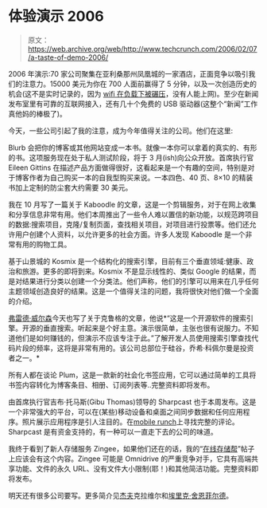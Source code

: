 # 体验演示 2006 

> 原文：<https://web.archive.org/web/http://www.techcrunch.com/2006/02/07/a-taste-of-demo-2006/>

2006 年演示:70 家公司聚集在亚利桑那州凤凰城的一家酒店，正面竞争以吸引我们的注意力。15000 美元为你在 700 人面前赢得了 5 分钟，以及一次创造历史的机会(这不是实时记录的，因为 [wifi 在负载下被碾压](https://web.archive.org/web/20221006051230/http://www.crunchnotes.com/?p=142)，没有人能上网)。至少在新闻发布室里有可靠的互联网接入，还有几十个免费的 USB 驱动器(这整个“新闻”工作真他妈的棒极了)。

今天，一些公司引起了我的注意，成为今年值得关注的公司。他们在这里:

 [](https://web.archive.org/web/20221006051230/http://www.blurb.com/) Blurb 会把你的博客或其他网站变成一本书。就像一本你可以拿着的真实的、有形的书。这项服务现在处于私人测试阶段，将于 3 月(ish)向公众开放。首席执行官 Eileen Gittins 在描述产品方面做得很好，这看起来是一个有趣的空间，特别是对于博客作者为自己购买一本的自我型购买来说。一本四色、40 页、8×10 的精装书加上定制的防尘套大约需要 30 美元。

 [](https://web.archive.org/web/20221006051230/http://www.kaboodle.com/) 我在 10 月写了一篇关于 Kaboodle 的文章，这是一个剪辑服务，对于在网上收集和分享信息非常有用。他们本周推出了一些令人难以置信的新功能，以规范跨项目的数据:搜索项目，克隆/复制页面，查找相关项目，对项目进行投票等。他们还允许用户创建个人资料，以允许更多的社会方面。许多人发现 Kaboodle 是一个非常有用的购物工具。

 [](https://web.archive.org/web/20221006051230/http://www.kosmix.com/) 基于山景城的 Kosmix 是一个结构化的搜索引擎，目前有三个垂直领域:健康、政治和旅游。更多的即将到来。Kosmix 不是显示线性的、类似 Google 的结果，而是对结果进行分类以创建一个分类法。他们声称，他们的引擎可以用来在几乎任何主题领域创造良好的结果。这是一个值得关注的问题，我将很快对他们做一个全面的介绍。

 [](https://web.archive.org/web/20221006051230/http://www.krugle.com/) [弗雷德·威尔森](https://web.archive.org/web/20221006051230/http://avc.blogs.com/a_vc/2006/02/demo_first_afte.html)今天也写了关于克鲁格的文章，他说*“这是一个开源软件的搜索引擎。开源的垂直搜索。听起来是个好主意。演示很简单，主张也很有说服力。不知道他们是如何赚钱的，但演示不应该专注于此。”了解开发人员使用搜索引擎查找代码片段的频率，这将是非常有用的。该公司总部位于硅谷，乔希·科佩尔曼是投资者之一。*

所有人都在谈论 Plum，这是一款新的社会化书签应用，它可以通过简单的工具将书签内容转化为博客条目、相册、订阅列表等..完整资料即将发布。

由首席执行官吉布·托马斯(Gibu Thomas)领导的 Sharpcast 也于本周发布。这是一个非常强大的平台，可以在(某些)移动设备和桌面之间同步数据和任何应用程序。照片展示应用程序是引人注目的。在[mobile runch](https://web.archive.org/web/20221006051230/http://www.mobilecrunch.com/)上寻找完整的评论。Sharpcast 是有资金支持的，有一种可以一直走下去的公司的味道。

 [](https://web.archive.org/web/20221006051230/http://www.zingee.com/) 我终于看到了新人存储服务 Zingee，如果他们还在的话，我的“[在线存储帮](https://web.archive.org/web/20221006051230/http://www.beta.techcrunch.com/2006/01/31/the-online-storage-gang/)”帖子上应该会有这个内容。Zingee 可能是 Omnidrive 的严重竞争对手，它具有高端共享功能、文件的永久 URL、没有文件大小限制(耶！)和其他简洁功能。完整资料即将发布。

明天还有很多公司要写。更多简介见[杰夫](https://web.archive.org/web/20221006051230/http://blog.softtechvc.com/2006/02/mashing_up_the_.html)克拉维尔和[埃里克·舍恩菲尔德](https://web.archive.org/web/20221006051230/http://business2.blogs.com/business2blog/2006/02/slurping_up_the.html)。